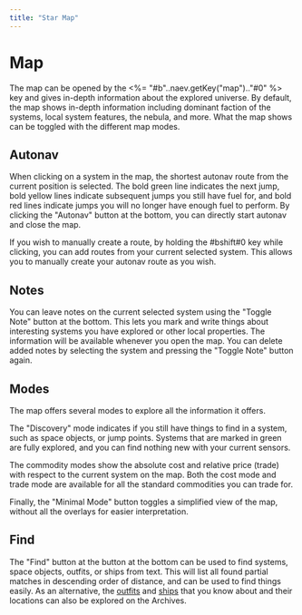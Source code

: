 ```yaml
---
title: "Star Map"
---
```

# Map

The map can be opened by the <%= "#b"..naev.getKey("map").."#0" %> key and gives in-depth information about the explored universe.
By default, the map shows in-depth information including dominant faction of the systems, local system features, the nebula, and more.
What the map shows can be toggled with the different map modes.

## Autonav

When clicking on a system in the map, the shortest autonav route from the current position is selected.
The bold green line indicates the next jump, bold yellow lines indicate subsequent jumps you still have fuel for, and bold red lines indicate jumps you will no longer have enough fuel to perform.
By clicking the "Autonav" button at the bottom, you can directly start autonav and close the map.

If you wish to manually create a route, by holding the #bshift#0 key while clicking, you can add routes from your current selected system.
This allows you to manually create your autonav route as you wish.

## Notes

You can leave notes on the current selected system using the "Toggle Note" button at the bottom.
This lets you mark and write things about interesting systems you have explored or other local properties.
The information will be available whenever you open the map.
You can delete added notes by selecting the system and pressing the "Toggle Note" button again.

## Modes

The map offers several modes to explore all the information it offers.

The "Discovery" mode indicates if you still have things to find in a system, such as space objects, or jump points.
Systems that are marked in green are fully explored, and you can find nothing new with your current sensors.

The commodity modes show the absolute cost and relative price (trade) with respect to the current system on the map.
Both the cost mode and trade mode are available for all the standard commodities you can trade for.

Finally, the "Minimal Mode" button toggles a simplified view of the map, without all the overlays for easier interpretation.

## Find

The "Find" button at the button at the bottom can be used to find systems, space objects, outfits, or ships from text.
This will list all found partial matches in descending order of distance, and can be used to find things easily.
As an alternative, the [outfits](outfits) and [ships](ships) that you know about and their locations can also be explored on the Archives.
